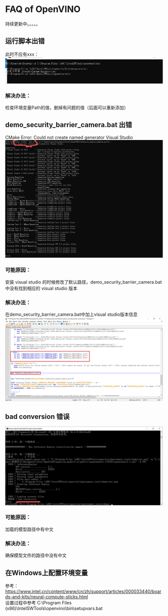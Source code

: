# FAQ of OpenVINO
持续更新中。。。。。
## 运行脚本出错  
此时不应有xxx：  
![](https://github.com/caohuiyan/ov_faq/blob/master/screenshots/%E6%AD%A4%E6%97%B6%E4%B8%8D%E5%BA%94%E6%9C%89_Q.jpg)
### 解决办法：  
检查环境变量Path的值，删掉有问题的值（后面可以重新添加）  

## demo_security_barrier_camera.bat 出错
CMake Error: Could not create named generator Visual Studio  
![](https://github.com/caohuiyan/ov_faq/blob/master/screenshots/vs_version_Q.jpg)
### 可能原因：  
安装 visual studio 的时候修改了默认路径，demo_security_barrier_camera.bat中没有找到相应的 visual studio 版本  
### 解决办法：  
在demo_security_barrier_camera.bat中加上visual studio版本信息  
![](https://github.com/caohuiyan/ov_faq/blob/master/screenshots/vs_version_A.jpg)  
## bad conversion 错误
![](https://github.com/caohuiyan/ov_faq/blob/master/screenshots/bad_conversio_Q.jpg)
### 可能原因：  
加载的模型路径中有中文  
### 解决办法：  
确保模型文件的路径中没有中文  
## 在Windows上配置环境变量  
参考：https://www.intel.cn/content/www/cn/zh/support/articles/000033440/boards-and-kits/neural-compute-sticks.html  
设置过程中参考 C:\Program Files (x86)\IntelSWTools\openvino\bin\setupvars.bat  
